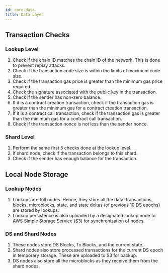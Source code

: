 ```yaml
---
id: core-data
title: Data Layer
---
```

## Transaction Checks

### Lookup Level

1. Check if the chain ID matches the chain ID of the network. This is done to prevent replay attacks.
1. Check if the transaction code size is within the limits of maximum code size.
1. Check if the transaction gas price is greater than the minimum gas price required.
1. Check the signature associated with the public key in the transaction.
1. Check if the sender has non-zero balance.
1. If it is a contract creation transaction, check if the transaction gas is greater than the minimum gas for a contract creation transaction.
1. If it is a contract call transaction, check if the transaction gas is greater than the minimum gas for a contract call transaction.
1. Check if the transaction nonce is not less than the sender nonce.

### Shard Level

1. Perform the same first 5 checks done at the lookup level.
1. If shard node, check if the transaction belongs to this shard.
1. Check if the sender has enough balance for the transaction.

## Local Node Storage

### Lookup Nodes

1. Lookups are full nodes. Hence, they store all the data: transactions, blocks, microblocks, state, and state deltas (of previous 10 DS epochs) are stored by lookups.
1. Lookup persistence is also uploaded by a designated lookup node to AWS Simple Storage Service (S3) for synchronization of nodes.

### DS and Shard Nodes

1. These nodes store DS Blocks, Tx Blocks, and the current state.
1. Shard nodes also store processed transactions for the current DS epoch in temporary storage. These are uploaded to S3 for backup.
1. DS nodes also store all the microblocks as they receive them from the shard nodes.